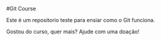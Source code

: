 #Git Course

Este é um repositorio teste para ensiar como o Git funciona.


Gostou do curso, quer mais? Ajude com uma doação!
